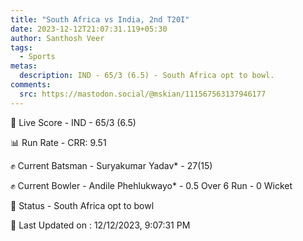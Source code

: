 ```yaml
---
title: "South Africa vs India, 2nd T20I"
date: 2023-12-12T21:07:31.119+05:30
author: Santhosh Veer
tags:
  - Sports
metas:
  description: IND - 65/3 (6.5) - South Africa opt to bowl.
comments:
  src: https://mastodon.social/@mskian/111567563137946177
---
```


🔴 Live Score - IND - 65/3 (6.5)  

📊 Run Rate - CRR: 9.51  

✊ Current Batsman - Suryakumar Yadav* - 27(15)  

✊ Current Bowler - Andile Phehlukwayo* - 0.5 Over 6 Run - 0 Wicket  

📑 Status - South Africa opt to bowl

<!--more-->


📝 Last Updated on : 12/12/2023, 9:07:31 PM

